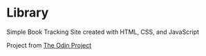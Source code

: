 # Library

Simple Book Tracking Site created with HTML, CSS, and JavaScript

Project from [The Odin Project](https://www.theodinproject.com/lessons/node-path-javascript-library)